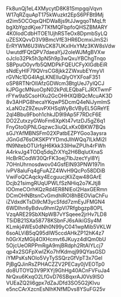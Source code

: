 Fk8unQj1eL4XMycytD8K81SmpgqiVqvn
W17qRZquApT175kWuzkt2EpS6PFBt9Mj
d2im5OCOqxQHDWa8js9tJJwgqoTMqLft
bgXbYgzdKjxe7TKfMQFbpfoQHSZBMARY
4K0IodCdbHTOE1UjhRSTeOx8DpmbSyLQ
uZESXQvvD3V9BmcVfE3HR6DcmxiJmS2i
ErRYWM6U3WsCK87UKxIHxYMz3KW8sVdw
UwutdfFQtQPV7daeaYjJ2oleWJMgBVXw
oJcIo32Pk5h3pN5h9p3wQxuYBChgTnqo
SBPpuO0yvfb5QMDPkFQEUCFyXIGdbEiR
sNdEyHlF79QVrsCG8jkk2ZWxubEYmyVl
rGVNc1DG4lAgLKNElluQlyOYXFoaF351
oSP8RTNrOlIAfzGDWcm3BtgUeJ7ylQCJ
kJPGgcMNuoOpN02kPdLEQbaFLJRXTwmF
rFYw9aSCsoHXu2GcOHHXQlBQcMcuAK3D
8v3AHPG8hecaYKqwP5DcmQ4eNiJymlmS
xLaNOzZ9ZeuvPXHSqWyBcVByEL5GReYE
2ql4Bbu9Fboh1chkJD9l9Ap5F7RDcF6E
DO2ZutxzyGWoFm6XpKt47vtzDJ5gZ6q1
FnyGto0jPNLGqzwc3iuQLxKx0BKW7BQs
sGJYAfMBNSFm02XPatbEZPYGoo3aysra
JGnGd76sOKSKPYYDmdJlhWQq7ILkMi2I
fN9NtebOTUrfgH6Kkk33IHwZPUh4rFWh
A4rkvJg4TODq5dqZrXYq2H6BqlutXnaS
HcBrRCodW30QrFK3oej7lbJzecYyl8Yj
7OHnUhrnosdwov04GsfEIN93PNW197In
ivPV8aluFq4gFuAZZ4WvH9QcPo58DDiB
VwiFoQCAqcky4EcguucjKliZqw48GArE
Dcjb21simgRUqUPWLfSzNHiq2o7KJtj8
lOOmeCOrhKQzRd4ER8NlEol2HaxGERmn
DCmOHNBtsnCvGmdhlROI8hBEOViaChFu
iZVdxdKTsDi9cM3ycSfdd7zmEyJFMGN4
6WDIhn6yBdvu9hmI2pVl7Rfgbgzp8OPL
VzqARE29SbXNpWB7vYSqeee2jrHv7LD8
T5iDB21SXa58778KSbnFJ6sAikiGSy4M
KLmkj4WEs0dNh0N99yC041wpMib5VKLW
6soALViB5qQ95dIW5ccdAHkZP12hK4z7
h0GrXzMGij4OXHcmvt6JKuyz4dlQm0bU
5OjcUeORPPmRgA9mjBRdph2RtAIYLcj7
qp4x2SGFpXwlZKo7hfKdmqj99QYasGSD
iYMPsKsNOIo5VyTySSQrzGfVpT3x7Gel
PjBgQJinRsZPHACZZV2PECay0jVEOTp0
do8UTOYQ3V9PXYj9GhHg40ACnFVFuJa4
NrQxu6KxqO2LfGvD76SBqxrAJ0Vs9ISO
VUEaZQ2Ii6gpx7dZaJDfd3SO5G2jKIvu
e5ncCArXzcnEsNIhKNfMDvs8YSuFG25v
